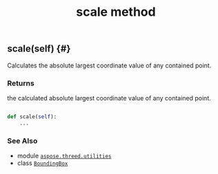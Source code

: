 ﻿---
title: scale method
second_title: Aspose.3D for Python via .NET API References
description: 
type: docs
weight: 60
url: /python-net/aspose.threed.utilities/boundingbox/scale/
is_root: false
---

## scale(self) {#}

Calculates the absolute largest coordinate value of any contained point.


### Returns 


the calculated absolute largest coordinate value of any contained point.


```python

def scale(self):
    ...
```





### See Also
* module [`aspose.threed.utilities`](../../)
* class [`BoundingBox`](/3d/python-net/aspose.threed.utilities/boundingbox)

